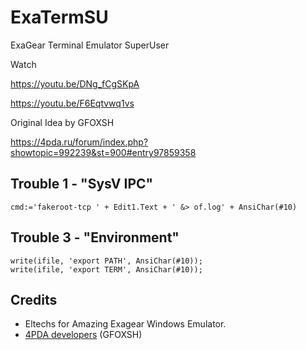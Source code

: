 # ExaTermSU
ExaGear Terminal Emulator SuperUser

Watch

https://youtu.be/DNg_fCgSKpA

https://youtu.be/F6Eqtvwq1vs

Original Idea by GFOXSH

https://4pda.ru/forum/index.php?showtopic=992239&st=900#entry97859358

## Trouble 1 - "SysV IPC"
    cmd:='fakeroot-tcp ' + Edit1.Text + ' &> of.log' + AnsiChar(#10)

## Trouble 3 - "Environment"
    write(ifile, 'export PATH', AnsiChar(#10));
    write(ifile, 'export TERM', AnsiChar(#10));

## Credits
- Eltechs for Amazing Exagear Windows Emulator.
- [4PDA developers](https://4pda.ru/forum/index.php?showtopic=992239) (GFOXSH)

